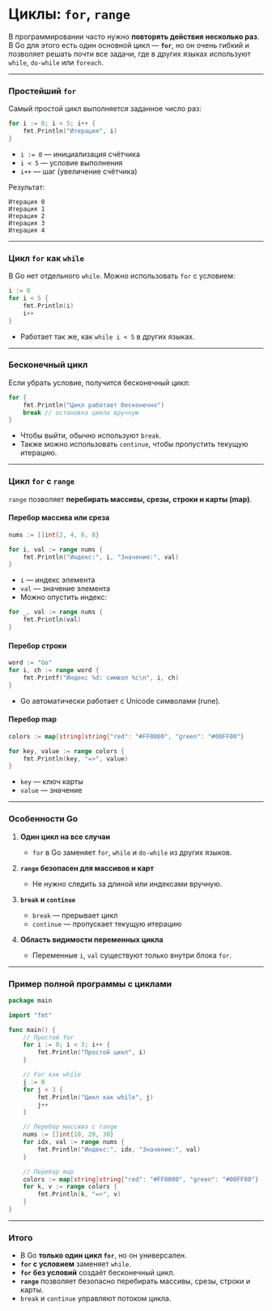 # Циклы: `for`, `range`

В программировании часто нужно **повторять действия несколько раз**. В Go для этого есть один основной цикл — **`for`**, но он очень гибкий и позволяет решать почти все задачи, где в других языках используют `while`, `do-while` или `foreach`.

---

### Простейший `for`

Самый простой цикл выполняется заданное число раз:

```go
for i := 0; i < 5; i++ {
    fmt.Println("Итерация", i)
}
```

* `i := 0` — инициализация счётчика
* `i < 5` — условие выполнения
* `i++` — шаг (увеличение счётчика)

Результат:

```
Итерация 0
Итерация 1
Итерация 2
Итерация 3
Итерация 4
```

---

### Цикл `for` как `while`

В Go нет отдельного `while`. Можно использовать `for` с условием:

```go
i := 0
for i < 5 {
    fmt.Println(i)
    i++
}
```

* Работает так же, как `while i < 5` в других языках.

---

### Бесконечный цикл

Если убрать условие, получится бесконечный цикл:

```go
for {
    fmt.Println("Цикл работает бесконечно")
    break // остановка цикла вручную
}
```

* Чтобы выйти, обычно используют `break`.
* Также можно использовать `continue`, чтобы пропустить текущую итерацию.

---

### Цикл `for` с `range`

`range` позволяет **перебирать массивы, срезы, строки и карты (map)**.

#### Перебор массива или среза

```go
nums := []int{2, 4, 6, 8}

for i, val := range nums {
    fmt.Println("Индекс:", i, "Значение:", val)
}
```

* `i` — индекс элемента
* `val` — значение элемента
* Можно опустить индекс:

```go
for _, val := range nums {
    fmt.Println(val)
}
```

#### Перебор строки

```go
word := "Go"
for i, ch := range word {
    fmt.Printf("Индекс %d: символ %c\n", i, ch)
}
```

* Go автоматически работает с Unicode символами (rune).

#### Перебор map

```go
colors := map[string]string{"red": "#FF0000", "green": "#00FF00"}

for key, value := range colors {
    fmt.Println(key, "=>", value)
}
```

* `key` — ключ карты
* `value` — значение

---

### Особенности Go

1. **Один цикл на все случаи**

   * `for` в Go заменяет `for`, `while` и `do-while` из других языков.

2. **`range` безопасен для массивов и карт**

   * Не нужно следить за длиной или индексами вручную.

3. **`break` и `continue`**

   * `break` — прерывает цикл
   * `continue` — пропускает текущую итерацию

4. **Область видимости переменных цикла**

   * Переменные `i`, `val` существуют только внутри блока `for`.

---

### Пример полной программы с циклами

```go
package main

import "fmt"

func main() {
    // Простой for
    for i := 0; i < 3; i++ {
        fmt.Println("Простой цикл", i)
    }

    // For как while
    j := 0
    for j < 3 {
        fmt.Println("Цикл как while", j)
        j++
    }

    // Перебор массива с range
    nums := []int{10, 20, 30}
    for idx, val := range nums {
        fmt.Println("Индекс:", idx, "Значение:", val)
    }

    // Перебор map
    colors := map[string]string{"red": "#FF0000", "green": "#00FF00"}
    for k, v := range colors {
        fmt.Println(k, "=>", v)
    }
}
```

---

### Итого

* В Go **только один цикл `for`**, но он универсален.
* **`for` с условием** заменяет `while`.
* **`for` без условий** создаёт бесконечный цикл.
* **`range`** позволяет безопасно перебирать массивы, срезы, строки и карты.
* `break` и `continue` управляют потоком цикла.